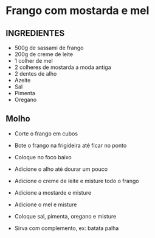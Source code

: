 # Frango com mostarda e mel

## INGREDIENTES
- 500g de sassami de frango
- 200g de creme de leite
- 1 colher de mel
- 2 colheres de mostarda a moda antiga
- 2 dentes de alho
- Azeite
- Sal
- Pimenta
- Oregano

## Molho
- Corte o frango em cubos
- Bote o frango na frigideira até ficar no ponto
- Coloque no foco baixo
- Adicione o alho até dourar um pouco
- Adicione o creme de leite e misture todo o frango
- Adicione a mostarde e misture
- Adicione o mel e misture
- Coloque sal, pimenta, oregano e misture

- Sirva com complemento, ex: batata palha
